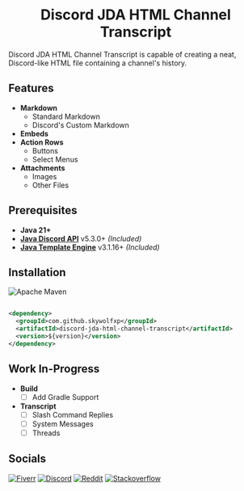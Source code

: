 <h1 align="center">Discord JDA HTML Channel Transcript</h1>

Discord JDA HTML Channel Transcript is capable of creating a neat, Discord-like HTML file containing a
channel's history.

## Features

- **Markdown**
  - Standard Markdown
  - Discord's Custom Markdown
- **Embeds**
- **Action Rows**
  - Buttons
  - Select Menus
- **Attachments**
  - Images
  - Other Files

## Prerequisites

- **Java 21+**
- [**Java Discord API**](https://github.com/discord-jda/JDA) v5.3.0+ *(Included)*
- [**Java Template Engine**](https://github.com/casid/jte/) v3.1.16+ *(Included)*

## Installation

![Apache Maven](https://img.shields.io/badge/Maven-C71A36?style=for-the-badge&logo=Apache+Maven&logoColor=FFFFFF)

```xml

<dependency>
  <groupId>com.github.skywolfxp</groupId>
  <artifactId>discord-jda-html-channel-transcript</artifactId>
  <version>${version}</version>
</dependency>
```

## Work In-Progress

- **Build**
  - [ ] Add Gradle Support
- **Transcript**
  - [ ] Slash Command Replies
  - [ ] System Messages
  - [ ] Threads

## Socials

[![Fiverr](https://img.shields.io/badge/%40SkyWolfXP-FFFFFF?style=flat-square&logo=fiverr&logoColor=FFFFFF&logoSize=auto&color=%231DBF73)](https://www.fiverr.com/skywolfxp) [![Discord](https://img.shields.io/badge/%40SkyWolfXP-FFFFFF?style=flat-square&logo=discord&logoColor=FFFFFF&color=%235865F2)](https://discord.com/users/545902760453996546) [![Reddit](https://img.shields.io/badge/u%2FSkyWolfXP-FFFFFF?style=flat-square&logo=reddit&logoColor=FFFFFF&color=%23FF4500)](https://reddit.com/user/skywolfxp) [![Stackoverflow](https://img.shields.io/badge/SkyWolfXP-FFFFFF?style=flat-square&logo=stackoverflow&logoColor=FFFFFF&color=%23F58025)](https://stackoverflow.com/users/16410630)